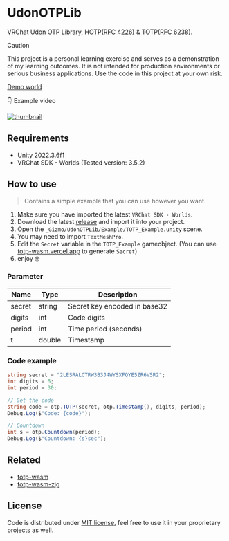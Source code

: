# UdonOTPLib

VRChat Udon OTP Library, HOTP([RFC 4226](https://tools.ietf.org/html/rfc4226)) & TOTP([RFC 6238](https://tools.ietf.org/html/rfc6238)).

> [!Caution]  
> This project is a personal learning exercise and serves as a demonstration of my learning outcomes. It is not intended for production environments or serious business applications. Use the code in this project at your own risk.

[Demo world](https://vrchat.com/home/launch?worldId=wrld_1590a2c1-7f17-40b7-a71c-b90b542a204c)

👇 Example video

[![thumbnail](https://i.imgur.com/pPMESvY.jpg)](https://youtu.be/KfkS4VoFgxc)

## Requirements

- Unity 2022.3.6f1
- VRChat SDK - Worlds (Tested version: 3.5.2)

## How to use

> Contains a simple example that you can use however you want.

1. Make sure you have imported the latest `VRChat SDK - Worlds`.
2. Download the latest [release](https://github.com/gizmo-ds/UdonOTPLib/releases/latest) and import it into your project.
3. Open the `_Gizmo/UdonOTPLib/Example/TOTP_Example.unity` scene.
4. You may need to import `TextMeshPro`.
5. Edit the `Secret` variable in the `TOTP_Example` gameobject. (You can use [totp-wasm.vercel.app](https://totp-wasm.vercel.app?secret=2LESRALCTRW3B3J4WYSXFQYE5ZR6V5R2) to generate `Secret`)
6. enjoy 🤓

### Parameter

| Name   | Type   | Description                  |
| ------ | ------ | ---------------------------- |
| secret | string | Secret key encoded in base32 |
| digits | int    | Code digits                  |
| period | int    | Time period (seconds)        |
| t      | double | Timestamp                    |

### Code example

```cs
string secret = "2LESRALCTRW3B3J4WYSXFQYE5ZR6V5R2";
int digits = 6;
int period = 30;

// Get the code
string code = otp.TOTP(secret, otp.Timestamp(), digits, period);
Debug.Log($"Code: {code}");

// Countdown
int s = otp.Countdown(period);
Debug.Log($"Countdown: {s}sec");
```

## Related

- [totp-wasm](https://github.com/gizmo-ds/totp-wasm)
- [totp-wasm-zig](https://github.com/gizmo-ds/totp-wasm-zig)

## License

Code is distributed under [MIT license](./LICENSE), feel free to use it in your proprietary projects as well.
